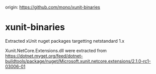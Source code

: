 origin: https://github.com/mono/xunit-binaries

# xunit-binaries

Extracted xUnit nuget packages targetting netstandard 1.x

Xunit.NetCore.Extensions.dll were extracted from https://dotnet.myget.org/feed/dotnet-buildtools/package/nuget/Microsoft.xunit.netcore.extensions/2.1.0-rc1-03006-01

